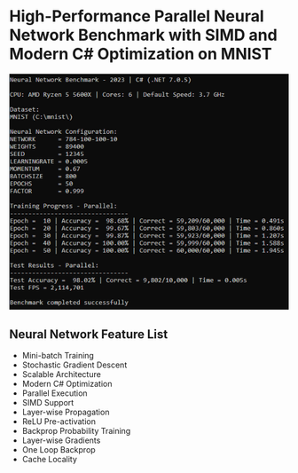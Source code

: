 
# High-Performance Parallel Neural Network Benchmark with SIMD and Modern C# Optimization on MNIST

<p align="center">
  <img src="https://github.com/grensen/neural_network_benchmark/blob/main/benchmark.png?raw=true">
</p>

## Neural Network Feature List

- Mini-batch Training
- Stochastic Gradient Descent
- Scalable Architecture
- Modern C# Optimization
- Parallel Execution
- SIMD Support
- Layer-wise Propagation
- ReLU Pre-activation
- Backprop Probability Training
- Layer-wise Gradients
- One Loop Backprop
- Cache Locality
